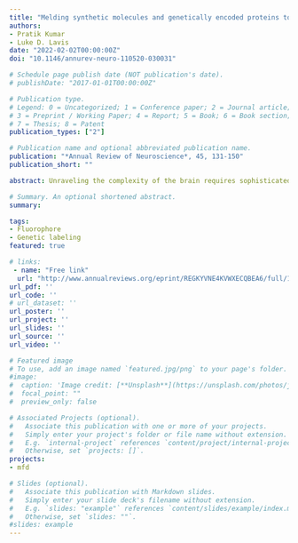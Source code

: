```yaml
---
title: "Melding synthetic molecules and genetically encoded proteins to forge new tools for neuroscience"
authors:
- Pratik Kumar
- Luke D. Lavis
date: "2022-02-02T00:00:00Z"
doi: "10.1146/annurev-neuro-110520-030031"

# Schedule page publish date (NOT publication's date).
# publishDate: "2017-01-01T00:00:00Z"

# Publication type.
# Legend: 0 = Uncategorized; 1 = Conference paper; 2 = Journal article;
# 3 = Preprint / Working Paper; 4 = Report; 5 = Book; 6 = Book section;
# 7 = Thesis; 8 = Patent
publication_types: ["2"]

# Publication name and optional abbreviated publication name.
publication: "*Annual Review of Neuroscience*, 45, 131-150"
publication_short: ""

abstract: Unraveling the complexity of the brain requires sophisticated methods to probe and perturb neurobiological processes with high spatiotemporal control. The field of chemical biology has produced general strategies to combine the molecular specificity of small-molecule tools with the cellular specificity of genetically encoded reagents. Here, we survey the application, refinement, and extension of these hybrid small-molecule:protein methods to problems in neuroscience, which yields powerful reagents to precisely measure and manipulate neural systems.

# Summary. An optional shortened abstract.
summary:

tags:
- Fluorophore
- Genetic labeling
featured: true

# links:
 - name: "Free link"
  url: "http://www.annualreviews.org/eprint/REGKYVNE4KVWXECQBEA6/full/10.1146/annurev-neuro-110520-030031"
url_pdf: ''
url_code: ''
# url_dataset: ''
url_poster: ''
url_project: ''
url_slides: ''
url_source: ''
url_video: ''

# Featured image
# To use, add an image named `featured.jpg/png` to your page's folder.
#image:
#  caption: 'Image credit: [**Unsplash**](https://unsplash.com/photos/jdD8gXaTZsc)'
#  focal_point: ""
#  preview_only: false

# Associated Projects (optional).
#   Associate this publication with one or more of your projects.
#   Simply enter your project's folder or file name without extension.
#   E.g. `internal-project` references `content/project/internal-project/index.md`.
#   Otherwise, set `projects: []`.
projects:
- mfd

# Slides (optional).
#   Associate this publication with Markdown slides.
#   Simply enter your slide deck's filename without extension.
#   E.g. `slides: "example"` references `content/slides/example/index.md`.
#   Otherwise, set `slides: ""`.
#slides: example
---
```

